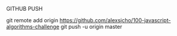 GITHUB PUSH

git remote add origin https://github.com/alexsjcho/100-javascript-algorithms-challenge
git push -u origin master
